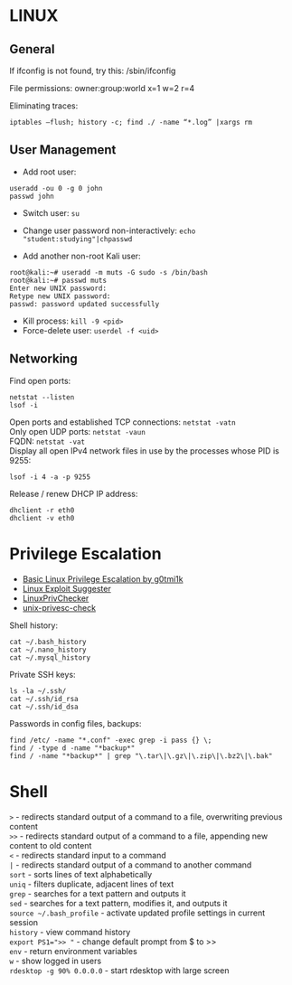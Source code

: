 # LINUX

General
-------

If ifconfig is not found, try this: /sbin/ifconfig

File permissions: owner:group:world x=1 w=2 r=4

Eliminating traces:

`iptables –flush; history -c; find ./ -name “*.log” |xargs rm`


User Management
---------------

* Add root user:

```
useradd -ou 0 -g 0 john
passwd john
```
* Switch user: `su`

* Change user password non-interactively: `echo "student:studying"|chpasswd`

* Add another non-root Kali user:

```
root@kali:~# useradd -m muts -G sudo -s /bin/bash
root@kali:~# passwd muts
Enter new UNIX password:
Retype new UNIX password:
passwd: password updated successfully
```

* Kill process: `kill -9 <pid>`  
* Force-delete user: `userdel -f <uid>`  

Networking
----------

Find open ports:
```
netstat --listen
lsof -i
```
Open ports and established TCP connections: `netstat -vatn`  
Only open UDP ports: `netstat -vaun`  
FQDN: `netstat -vat`  
Display all open IPv4 network files in use by the processes whose PID is 9255:
```
lsof -i 4 -a -p 9255
```
Release / renew DHCP IP address:
```
dhclient -r eth0
dhclient -v eth0
```

Privilege Escalation
====================

* [Basic Linux Privilege Escalation by g0tmi1k](https://blog.g0tmi1k.com/2011/08/basic-linux-privilege-escalation/)
* [Linux Exploit Suggester](https://github.com/PenturaLabs/Linux_Exploit_Suggester)
* [LinuxPrivChecker](http://www.securitysift.com/download/linuxprivchecker.py)
* [unix-privesc-check](http://pentestmonkey.net/tools/audit/unix-privesc-check)

Shell history:
```
cat ~/.bash_history
cat ~/.nano_history
cat ~/.mysql_history
```

Private SSH keys:
```
ls -la ~/.ssh/
cat ~/.ssh/id_rsa
cat ~/.ssh/id_dsa
```

Passwords in config files, backups:
```
find /etc/ -name "*.conf" -exec grep -i pass {} \;
find / -type d -name "*backup*"
find / -name "*backup*" | grep "\.tar\|\.gz\|\.zip\|\.bz2\|\.bak"
```

Shell
=====

`>` - redirects standard output of a command to a file, overwriting previous content  
`>>` - redirects standard output of a command to a file, appending new content to old content  
`<` - redirects standard input to a command  
`|` - redirects standard output of a command to another command  
`sort` - sorts lines of text alphabetically  
`uniq` - filters duplicate, adjacent lines of text  
`grep` - searches for a text pattern and outputs it  
`sed` - searches for a text pattern, modifies it, and outputs it  
`source ~/.bash_profile` - activate updated profile settings in current session  
`history` - view command history  
`export PS1=">> "` - change default prompt from $ to >>  
`env` - return environment variables  
`w` - show logged in users  
`rdesktop -g 90% 0.0.0.0` - start rdesktop with large screen
